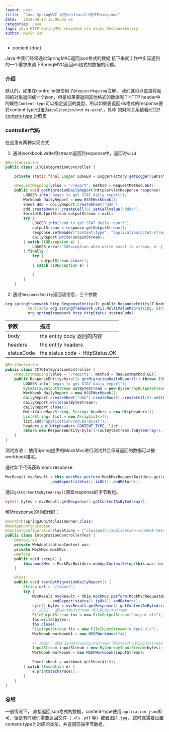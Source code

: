 ```yaml
---
layout: post
title:  "Java SpringMVC 发送xls(excel)格式的response"
date:   2018-08-13 16:06:05 +8
categories: Java
tags: Java HTTP SpringMVC response xls excel ResponseEntity
author: Kevin Fan
---
```


* content
{:toc}

Java 中我们经常通过SpringMAC返回json格式的数据,接下来就工作中实际遇到的一个需求来谈下SpringMVC返回xls格式的数据的问题。
<!-- more -->

### 介绍

默认的，如果在controller里使用了`@requestMapping`注解， 我们就可以直接将返回的对象返回成一个json，但是如果要返回其他格式的数据呢？HTTP 
header中的属性`Content-type`可以指定返回的类型，所以如果要返回xls格式的response要将content type设置为`application/vnd.ms-excel`，具体
的对照关系请看[HTTP content-type 对照表](http://www.runoob.com/http/http-content-type.html)

### controller代码

在这里有两种实现方式

1. 通过workbook.write将stream返回到response中，返回时`void`

```java
@RestController
public class CCTGIntegrationController {

    private static final Logger LOGGER = LoggerFactory.getLogger(SBPIntegrationController.class);

    @RequestMapping(value = "/report", method = RequestMethod.GET)
    public void getMigrationDailyReport(HttpServletResponse response) {
        LOGGER.info("begin to get STAT daily report");
        Workbook dailyReport = new HSSFWorkbook();
        Sheet ddd = dailyReport.createSheet("ddd");
        ddd.createRow(0).createCell(0).setCellValue("dddd");
        ServletOutputStream outputStream = null;
        try {
            LOGGER.info("end to get STAT daily report");
            outputStream = response.getOutputStream();
            response.setHeader("Content-type", "application/octet-stream");
            dailyReport.write(outputStream);
        } catch (IOException e) {
            LOGGER.error("IOException when write excel to stream, e: {}", e);
        } finally {
            try {
                outputStream.close();
            } catch (IOException e) {

            }
        }
    }
```

2. 通过`ResponseEntity`返回流信息，三个参数 
```java
org.springframework.http.ResponseEntity<T> public ResponseEntity(T body,
          @Nullable org.springframework.util.MultiValueMap<String, String> headers,
          org.springframework.http.HttpStatus statusCode)
```

|参数|描述|
|:---|:---|
|body | the entity body 返回的内容|
|headers| the entity headers |
|statusCode | the status code - HttpStatus.OK|

```java
@RestController
public class CCTGIntegrationController {
    @RequestMapping(value = "/report1", method = RequestMethod.GET)
    public ResponseEntity<byte[]> getMigrationDailyReport1() throws IOException {
        LOGGER.info("begin to get STAT daily report");
        ByteArrayOutputStream outByteStream = new ByteArrayOutputStream();
        Workbook dailyReport = new HSSFWorkbook();
        dailyReport.createSheet("ddd").createRow(0).createCell(0).setCellValue("dddd");
        dailyReport.write(outByteStream);
        dailyReport.close();
        MultiValueMap<String, String> headers = new HttpHeaders();
        List<String> list = new ArrayList<>();
        list.add("application/vnd.ms-excel");
        headers.put(HttpHeaders.CONTENT_TYPE, list);
        return new ResponseEntity<byte[]>(outByteStream.toByteArray(), headers, HttpStatus.OK);
    }
}
```

测试方法： 使用Spring提供的MockMvc进行测试并且保证返回的数据可以被workbook接收。

通过如下代码获取mock response
```java
MvcResult mvcResult = this.mockMvc.perform(MockMvcRequestBuilders.get(url))
                    .andExpect(status().isOk()).andReturn();
```
通过`getContentAsByteArray()`获取response的字节数组。
```java
byte[] bytes = mvcResult.getResponse().getContentAsByteArray();
```

解析response的详细代码：
```java
@RunWith(SpringJUnit4ClassRunner.class)
@WebAppConfiguration
@ContextConfiguration(locations = {"classpath:/application-context-test-web.xml"})
public class IntegrationControllerTest {
    @Autowired
    private WebApplicationContext wac;
    private MockMvc mockMvc;
    @Before
    public void setup() {
        this.mockMvc = MockMvcBuilders.webAppContextSetup(this.wac).build();
    }

    @Test
    public void testGetMigrationDailyReport() {
        String url = "/report";
        try {
            MvcResult mvcResult = this.mockMvc.perform(MockMvcRequestBuilders.get(url))
                    .andExpect(status().isOk()).andReturn();
            byte[] bytes = mvcResult.getResponse().getContentAsByteArray();
            // 方法1： 通过outputstream 传入到inputstream
            FileOutputStream fos = new FileOutputStream("output.xls");
            fos.write(bytes);
            fos.close();
            FileInputStream fis = new FileInputStream("output.xls");
            Workbook workbook1 = new HSSFWorkbook(fis);
            
            // 方法2： 通过 ByteArrayInputStream 将bytes传入到inputstream
            InputStream inputStream = new ByteArrayInputStream(bytes);
            Workbook workbook = new HSSFWorkbook(inputStream);
            
            Sheet sheet = workbook.getSheetAt(0);
        } catch (Exception e) {
            e.printStackTrace();
        }
    }
}
```

### 总结

一般情况下， 直接返回json格式的数据，content-type使用`application-json`即可，但是有时我们需要返回文件（`.xls` `.pdf` 等）或者图片`.jpg`，
这时就需要设置content-type为对应的类型，并返回前端字节数组。